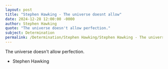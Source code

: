 ```yaml
---
layout: post
title: "Stephen Hawking - The universe doesnt allow"
date: 2024-12-28 12:00:00 -0000
author: Stephen Hawking
quote: "The universe doesn't allow perfection."
subject: Determination
permalink: /Determination/Stephen Hawking/Stephen Hawking - The universe doesnt allow
---
```


The universe doesn't allow perfection.

- Stephen Hawking
